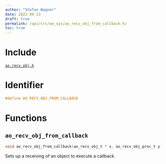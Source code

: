```yaml
---
author: "Stefan Wagner"
date: 2022-09-13
draft: true
permalink: /api/src/ao_sys/ao_recv_obj_from_callback.h/
toc: true
---
```


# Include

[`ao_recv_obj.h`](ao_recv_obj.h.md)

# Identifier

```c
#define AO_RECV_OBJ_FROM_CALLBACK
```

# Functions

## `ao_recv_obj_from_callback`

```c
void ao_recv_obj_from_callback(ao_recv_obj_t * x, ao_recv_obj_proc_t y);
```

Sets up a receiving of an object to execute a callback.

